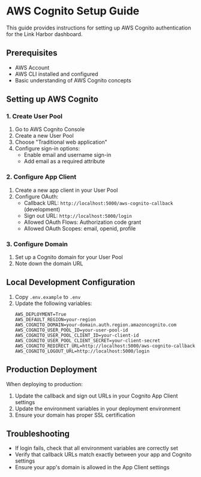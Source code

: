 # AWS Cognito Setup Guide

This guide provides instructions for setting up AWS Cognito authentication for the Link Harbor dashboard.

## Prerequisites

- AWS Account
- AWS CLI installed and configured
- Basic understanding of AWS Cognito concepts

## Setting up AWS Cognito

### 1. Create User Pool
1. Go to AWS Cognito Console
2. Create a new User Pool
3. Choose "Traditional web application"
4. Configure sign-in options:
   - Enable email and username sign-in
   - Add email as a required attribute

### 2. Configure App Client
1. Create a new app client in your User Pool
2. Configure OAuth:
   - Callback URL: `http://localhost:5000/aws-cognito-callback` (development)
   - Sign out URL: `http://localhost:5000/login`
   - Allowed OAuth Flows: Authorization code grant
   - Allowed OAuth Scopes: email, openid, profile

### 3. Configure Domain
1. Set up a Cognito domain for your User Pool
2. Note down the domain URL

## Local Development Configuration

1. Copy `.env.example` to `.env`
2. Update the following variables:
   ```
   AWS_DEPLOYMENT=True
   AWS_DEFAULT_REGION=your-region
   AWS_COGNITO_DOMAIN=your-domain.auth.region.amazoncognito.com
   AWS_COGNITO_USER_POOL_ID=your-user-pool-id
   AWS_COGNITO_USER_POOL_CLIENT_ID=your-client-id
   AWS_COGNITO_USER_POOL_CLIENT_SECRET=your-client-secret
   AWS_COGNITO_REDIRECT_URL=http://localhost:5000/aws-cognito-callback
   AWS_COGNITO_LOGOUT_URL=http://localhost:5000/login
   ```

## Production Deployment

When deploying to production:
1. Update the callback and sign out URLs in your Cognito App Client settings
2. Update the environment variables in your deployment environment
3. Ensure your domain has proper SSL certification

## Troubleshooting

- If login fails, check that all environment variables are correctly set
- Verify that callback URLs match exactly between your app and Cognito settings
- Ensure your app's domain is allowed in the App Client settings 